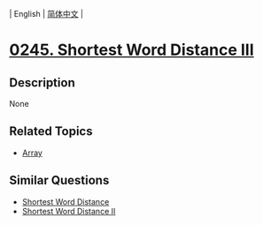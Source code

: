
| English | [简体中文](README.md) |
# [0245. Shortest Word Distance III](https://leetcode-cn.com/problems/shortest-word-distance-iii/)
## Description
None
## Related Topics
- [Array](https://leetcode-cn.com/tag/array)
## Similar Questions
- [Shortest Word Distance](../shortest-word-distance/README_EN.md)
- [Shortest Word Distance II](../shortest-word-distance-ii/README_EN.md)
